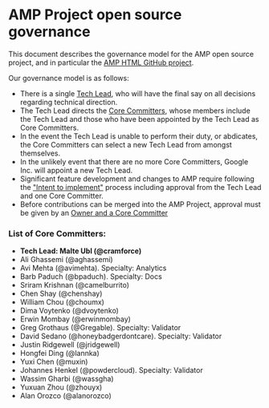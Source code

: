 # AMP Project open source governance

This document describes the governance model for the AMP open source project, and in particular the [AMP HTML GitHub project](https://github.com/ampproject/amphtml).

Our governance model is as follows:

* There is a single [Tech Lead](#list-of-core-committers), who will have the final say on all decisions regarding technical direction.
* The Tech Lead directs the [Core Committers](#list-of-core-committers), whose members include the Tech Lead and those who have been appointed by the Tech Lead as Core Committers.
* In the event the Tech Lead is unable to perform their duty, or abdicates, the Core Committers can select a new Tech Lead from amongst themselves.
* In the unlikely event that there are no more Core Committers, Google Inc. will appoint a new Tech Lead.
* Significant feature development and changes to AMP require following the ["Intent to implement"](./CONTRIBUTING.md#contributing-features) process including approval from the Tech Lead and one Core Committer.
* Before contributions can be merged into the AMP Project, approval must be given by an [Owner and a Core Committer](./contributing/owners-and-committers.md)

### List of Core Committers:

* **Tech Lead: Malte Ubl (@cramforce)**
* Ali Ghassemi (@aghassemi)
* Avi Mehta (@avimehta). Specialty: Analytics
* Barb Paduch (@bpaduch). Specialty: Docs
* Sriram Krishnan (@camelburrito)
* Chen Shay (@chenshay)
* William Chou (@choumx)
* Dima Voytenko (@dvoytenko)
* Erwin Mombay (@erwinmombay)
* Greg Grothaus (@Gregable). Specialty: Validator
* David Sedano (@honeybadgerdontcare). Specialty: Validator
* Justin Ridgewell (@jridgewell)
* Hongfei Ding (@lannka)
* Yuxi Chen (@muxin)
* Johannes Henkel (@powdercloud). Specialty: Validator
* Wassim Gharbi (@wassgha)
* Yuxuan Zhou (@zhouyx)
* Alan Orozco (@alanorozco)
